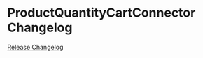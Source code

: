# ProductQuantityCartConnector Changelog

[Release Changelog](https://github.com/spryker/product-quantity-cart-connector/releases)
